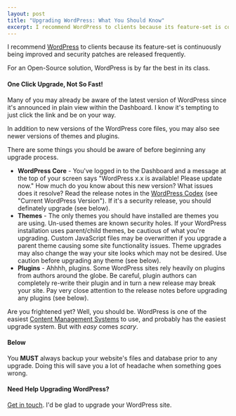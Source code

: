 ```yaml
---
layout: post
title: "Upgrading WordPress: What You Should Know"
excerpt: I recommend WordPress to clients because its feature-set is continuously being improved and security patches are released frequently.
---
```

I recommend [WordPress](http://wordpress.org/) to clients because its feature-set is continuously being improved and security patches are released frequently.

For an Open-Source solution, WordPress is by far the best in its class.

#### One Click Upgrade, Not So Fast!

Many of you may already be aware of the latest version of WordPress since it's announced in plain view within the Dashboard. I know it's tempting to just click the link and be on your way.

In addition to new versions of the WordPress core files, you may also see newer versions of themes and plugins.

There are some things you should be aware of before beginning any upgrade process.

* **WordPress Core** - You've logged in to the Dashboard and a message at the top of your screen says "WordPress x.x is available! Please update now." How much do you know about this new version? What issues does it resolve? Read the release notes in the [WordPress Codex](http://codex.wordpress.org/) (see "Current WordPress Version"). If it's a security release, you should definately upgrade (see below).
* **Themes** - The only themes you should have installed are themes you are using. Un-used themes are known security holes. If your WordPress installation uses parent/child themes, be cautious of what you're upgrading. Custom JavaScript files may be overwritten if you upgrade a parent theme causing some site functionality issues. Theme upgrades may also change the way your site looks which may not be desired. Use caution before upgrading any theme (see below).
* **Plugins** - Ahhhh, plugins. Some WordPress sites rely heavily on plugins from authors around the globe. Be careful, plugin authors can completely re-write their plugin and in turn a new release may break your site. Pay very close attention to the release notes before upgrading any plugins (see below).

Are you frightened yet? Well, you should be. WordPress is one of the easiest [Content Management Systems](http://en.wikipedia.org/wiki/Content_management_system) to use, and probably has the easiest upgrade system. But with *easy* comes *scary*.

#### Below

You **MUST** always backup your website's files and database prior to any upgrade. Doing this will save you a lot of headache when something goes wrong.

#### Need Help Upgrading WordPress?

[Get in touch](/contact/). I'd be glad to upgrade your WordPress site.